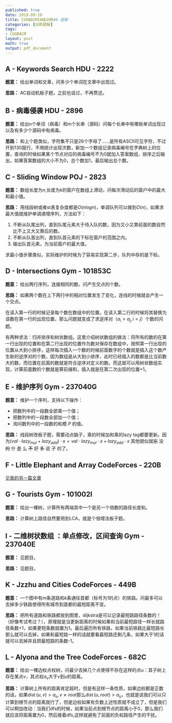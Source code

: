 ```yaml
---
published: true
date: 2019-09-29
title: CUGBACM18级训练#6 题解
categories: [训练题解]
tags:
- CUGBACM
layout: post
math: true
output: pdf_document
---
```

<!--more-->
## A - Keywords Search HDU - 2222

**题意：** 给出单词和文章，问多少个单词在文章中出现过。

**思路：** AC自动机板子题，之前也说过，不再赘述。

## B - 病毒侵袭 HDU - 2896

**题意：** 给出n个单词（病毒）和m个长串（源码）问每个长串中有哪些单词出现过以及有多少个源码中有病毒。

**思路：** 和上个题类似，字符集不只是26个字母了……是所有ASCII可见字符，不过开到130就行，不用统计出现次数，新加一个数组记录病毒编号在字典树上的位置，查询的时候如果某个节点对应的病毒编号不为0就加入答案数组，排序之后输出，如果答案数组的大小不为0，总个数加1，最后输出总个数。

## C - Sliding Window POJ - 2823

**题意：** 数组长度为$n$,长度为$k$的窗户在数组上滑动，问每次滑动后的窗户中的最大和最小值。

**思路：** 用线段树或者st表复杂度都是$O(nlogn)$，单调队列可以做到$O(n)$，如果求最大值就维护单调递增序列，方法如下：
1. 不断从队尾出列，直到队尾元素大于待入队的数，因为又小又靠前面的数自然比不上又大又靠后的数。
2. 不断从队首出列，直到队首元素的下标在窗户的范围之内。
3. 输出队首元素，为当前窗户的最大值。

求最小值步骤类似，实际维护的时候为了容易实现第二步，队列中存的是下标。

## D - Intersections Gym - 101853C

**题意：** 给出两行序列，连接相同的数，问产生交点的个数。

**思路：** 如果两个数在上下两行中的相对位置发生了变化，连线的时候就会产生一个交点。

在读入第一行的时候记录每个数在数组中的位置。在读入第二行的时候将其替换为该数在第一行的出现位置，那么问题就变成了求逆序对（$a_i>a_j,i<j$）个数的问题。

有两种求法：归并排序和树状数组。这里介绍树状数组的做法：将所有的数的在第一行出现的位置和在第二行出现的位置作为数对保存在数组中，按照第一行出现的位置从大到小排序，这样每次插入一个数的时候前面数字的个数就是插入这个数产生新的逆序对的个数，因为数组是从大到小排序，此时已经插入的数都是比当前数大的数，而位置在前面的数就是符合逆序对定义的数。而这就可以用树状数组实现，计算前面数的个数就是算前缀和，插入就是在第二次出现的位置+1。

## E - 维护序列 Gym - 237040G

**题意：** 维护一个序列，支持以下操作：

* 把数列中的一段数全部乘一个值；
* 把数列中的一段数全部加一个值；
* 询问数列中的一段数的和模 $P$ 的值。

**思路：** 线段树改板子题，需要动点脑子，乘的时候加和乘的lazy tag都要更新。因为$(val\cdot lazy_{mul}+lazy_{add})\cdot x=val\cdot lazy_{mul}\cdot x+lazy_{add}\cdot x$ 其他貌似就~~忘~~ 没 ~~的~~  什 ~~差~~ 么 ~~不~~ 好 ~~多~~ 说 ~~了~~ 的了。

## F - Little Elephant and Array CodeForces - 220B

[见我的另一篇文章](https://thallium.github.io/%E9%A2%98%E8%A7%A3/tutorial/2019/09/26/cf220B/)

## G - Tourists Gym - 101002I

**题意：** 给出一棵树，计算所有两端其中一个是另一个倍数的路径长度和。

**思路：** 计算树上路径自然要用到LCA，就是个倍增法板子题。

## I - 二维树状数组 ：单点修改，区间查询 Gym - 237040E

**题意：** 见题目。

**思路：** 见题目。

## K - Jzzhu and Cities CodeForces - 449B

**题意：** 一个图中有$m$条道路和$k$条通往首都（标号为1的点）的铁路。问最多可以去掉多少铁路使得所有城市到首都的最短距离不变。

**思路：** 把所有道路和铁路都放到图里，dijkstra是可以记录最短路路径条数的！（好像考试考过？），原理就是当更新距离的时候如果和当前最短路径一样长就路径条数+1，如果更短条数就置为1。最后遍历所有铁路，如果当前铁路比最短路长那么就可以去掉，如果和最短路一样的话就要看最短路还剩几条，如果大于1的话就可以去掉并且把最短路的条数-1。

## L - Alyona and the Tree CodeForces - 682C

**题意：** 给出一棵边权点权树，问最少去掉几个点使得不存在这样的点$u$：其子树上存在某点$v$，其点权$a_v$大于$v$到$u$的距离。

**思路：** 计算树上所有的距离肯定超时，但是有这样一条性质，如果边权都是正数的话，如果$\operatorname{dist}(u,v)> a_u,v\not = root$那么$\operatorname{dist}(u,root)>a_u$，也就是说我们可以只计算到根节点的距离就行了，但是边权如果有负数上述性质就不成立了，但是我们可以稍加改动：当我们dfs的时候，如果当前点到根节点的距离小于0，那么我们就应该将距离置为0，然后接着dfs,这样就避免了前面的负权路径产生的干扰。
